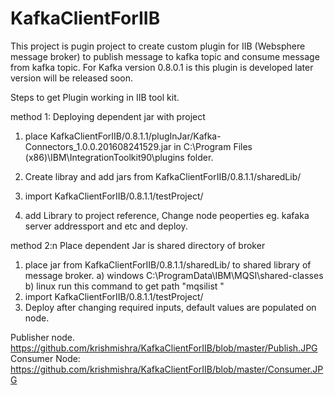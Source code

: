 # KafkaClientForIIB

This project is pugin project to create custom plugin for IIB (Websphere message broker) to publish message to kafka topic and consume message from kafka topic. For Kafka version 0.8.0.1 is this plugin is developed later version will be released soon. 

Steps to get Plugin working in IIB tool kit.

method 1: Deploying dependent jar with project
1) place  KafkaClientForIIB/0.8.1.1/plugInJar/Kafka-Connectors_1.0.0.201608241529.jar in C:\Program Files (x86)\IBM\IntegrationToolkit90\plugins folder.

2) Create libray and add jars from KafkaClientForIIB/0.8.1.1/sharedLib/

3) import KafkaClientForIIB/0.8.1.1/testProject/ 

4) add Library to project reference, Change node peoperties eg. kafaka server addressport and etc and deploy.


method 2:n Place dependent Jar is shared directory of broker

1) place jar from KafkaClientForIIB/0.8.1.1/sharedLib/ to shared library of message broker.
a) windows C:\ProgramData\IBM\MQSI\shared-classes  b) linux run this command to get path "mqsilist <integrationNodeName>"
2) import KafkaClientForIIB/0.8.1.1/testProject/ 
3) Deploy after changing required inputs, default values are populated on node.


Publisher node.
https://github.com/krishmishra/KafkaClientForIIB/blob/master/Publish.JPG
Consumer Node:
https://github.com/krishmishra/KafkaClientForIIB/blob/master/Consumer.JPG

